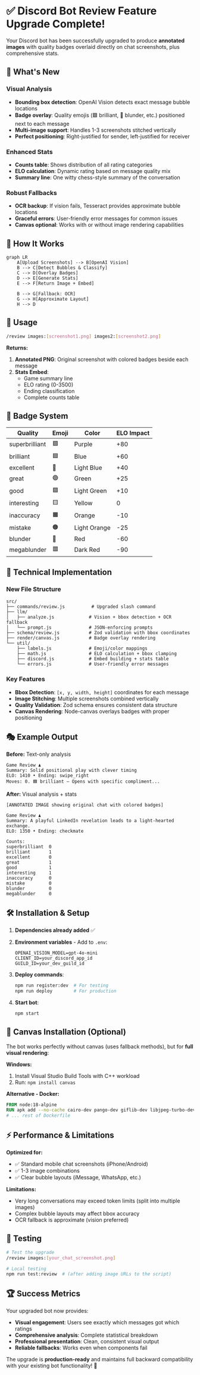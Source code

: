 # ✅ Discord Bot Review Feature Upgrade Complete!

Your Discord bot has been successfully upgraded to produce **annotated images** with quality badges overlaid directly on chat screenshots, plus comprehensive stats.

## 🎯 What's New

### **Visual Analysis**
- **Bounding box detection**: OpenAI Vision detects exact message bubble locations
- **Badge overlay**: Quality emojis (🟪 brilliant, 🔴 blunder, etc.) positioned next to each message
- **Multi-image support**: Handles 1-3 screenshots stitched vertically
- **Perfect positioning**: Right-justified for sender, left-justified for receiver

### **Enhanced Stats**
- **Counts table**: Shows distribution of all rating categories
- **ELO calculation**: Dynamic rating based on message quality mix
- **Summary line**: One witty chess-style summary of the conversation

### **Robust Fallbacks**
- **OCR backup**: If vision fails, Tesseract provides approximate bubble locations
- **Graceful errors**: User-friendly error messages for common issues
- **Canvas optional**: Works with or without image rendering capabilities

## 🚀 How It Works

```mermaid
graph LR
    A[Upload Screenshots] --> B[OpenAI Vision]
    B --> C[Detect Bubbles & Classify]
    C --> D[Overlay Badges]
    D --> E[Generate Stats]
    E --> F[Return Image + Embed]
    
    B --> G[Fallback: OCR]
    G --> H[Approximate Layout]
    H --> D
```

## 📱 Usage

```bash
/review images:[screenshot1.png] images2:[screenshot2.png]
```

**Returns:**
1. **Annotated PNG**: Original screenshot with colored badges beside each message
2. **Stats Embed**: 
   - Game summary line
   - ELO rating (0-3500)
   - Ending classification
   - Complete counts table

## 🎨 Badge System

| Quality | Emoji | Color | ELO Impact |
|---------|-------|-------|------------|
| superbrilliant | 🟪 | Purple | +80 |
| brilliant | 🟦 | Blue | +60 |
| excellent | 🔵 | Light Blue | +40 |
| great | 🟢 | Green | +25 |
| good | 🟩 | Light Green | +10 |
| interesting | 🟨 | Yellow | 0 |
| inaccuracy | 🟧 | Orange | -10 |
| mistake | 🟠 | Light Orange | -25 |
| blunder | 🔴 | Red | -60 |
| megablunder | 🟥 | Dark Red | -90 |

## 🔧 Technical Implementation

### **New File Structure**
```
src/
├── commands/review.js          # Upgraded slash command
├── llm/
│   ├── analyze.js             # Vision + bbox detection + OCR fallback
│   └── prompt.js              # JSON-enforcing prompts
├── schema/review.js           # Zod validation with bbox coordinates
├── render/canvas.js           # Badge overlay rendering
└── util/
    ├── labels.js              # Emoji/color mappings
    ├── math.js                # ELO calculation + bbox clamping
    ├── discord.js             # Embed building + stats table
    └── errors.js              # User-friendly error messages
```

### **Key Features**
- **Bbox Detection**: `[x, y, width, height]` coordinates for each message
- **Image Stitching**: Multiple screenshots combined vertically
- **Quality Validation**: Zod schema ensures consistent data structure
- **Canvas Rendering**: Node-canvas overlays badges with proper positioning

## 🎭 Example Output

**Before:** Text-only analysis
```
Game Review ♟️
Summary: Solid positional play with clever timing
ELO: 1410 • Ending: swipe_right
Moves: 0. 🟦 brilliant — Opens with specific compliment...
```

**After:** Visual analysis + stats
```
[ANNOTATED IMAGE showing original chat with colored badges]

Game Review ♟️
Summary: A playful LinkedIn revelation leads to a light-hearted exchange.
ELO: 1350 • Ending: checkmate

Counts:
superbrilliant  0
brilliant       1
excellent       0
great           1
good            1
interesting     1
inaccuracy      0
mistake         0
blunder         0
megablunder     0
```

## 🛠️ Installation & Setup

1. **Dependencies already added** ✅
2. **Environment variables** - Add to `.env`:
   ```env
   OPENAI_VISION_MODEL=gpt-4o-mini
   CLIENT_ID=your_discord_app_id
   GUILD_ID=your_dev_guild_id
   ```

3. **Deploy commands**:
   ```bash
   npm run register:dev  # For testing
   npm run deploy        # For production
   ```

4. **Start bot**:
   ```bash
   npm start
   ```

## 🎯 Canvas Installation (Optional)

The bot works perfectly without canvas (uses fallback methods), but for **full visual rendering**:

**Windows:**
1. Install Visual Studio Build Tools with C++ workload
2. Run: `npm install canvas`

**Alternative - Docker:**
```dockerfile
FROM node:18-alpine
RUN apk add --no-cache cairo-dev pango-dev giflib-dev libjpeg-turbo-dev
# ... rest of Dockerfile
```

## ⚡ Performance & Limitations

**Optimized for:**
- ✅ Standard mobile chat screenshots (iPhone/Android)
- ✅ 1-3 image combinations
- ✅ Clear bubble layouts (iMessage, WhatsApp, etc.)

**Limitations:**
- Very long conversations may exceed token limits (split into multiple images)
- Complex bubble layouts may affect bbox accuracy
- OCR fallback is approximate (vision preferred)

## 🧪 Testing

```bash
# Test the upgrade
/review images:[your_chat_screenshot.png]

# Local testing
npm run test:review  # (after adding image URLs to the script)
```

## 🏆 Success Metrics

Your upgraded bot now provides:
- **Visual engagement**: Users see exactly which messages got which ratings
- **Comprehensive analysis**: Complete statistical breakdown
- **Professional presentation**: Clean, consistent visual output
- **Reliable fallbacks**: Works even when components fail

The upgrade is **production-ready** and maintains full backward compatibility with your existing bot functionality! 🎉


